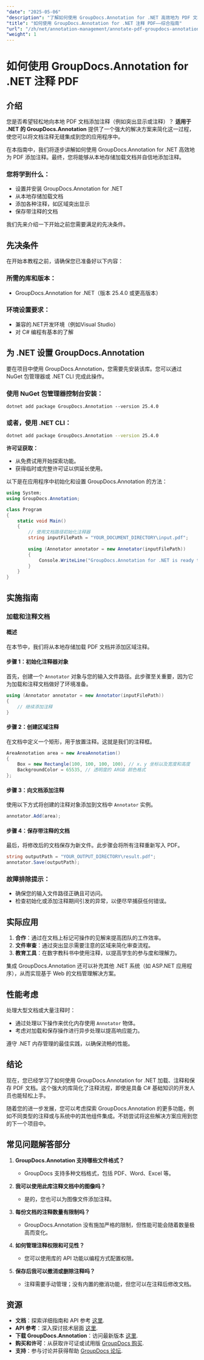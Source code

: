 ```yaml
---
"date": "2025-05-06"
"description": "了解如何使用 GroupDocs.Annotation for .NET 高效地为 PDF 文档添加注释。本指南涵盖设置、添加注释以及保存工作内容。"
"title": "如何使用 GroupDocs.Annotation for .NET 注释 PDF——综合指南"
"url": "/zh/net/annotation-management/annotate-pdf-groupdocs-annotation-net/"
"weight": 1
---
```


# 如何使用 GroupDocs.Annotation for .NET 注释 PDF

## 介绍

您是否希望轻松地向本地 PDF 文档添加注释（例如突出显示或注释）？ **适用于 .NET 的 GroupDocs.Annotation** 提供了一个强大的解决方案来简化这一过程，使您可以将文档注释无缝集成到您的应用程序中。

在本指南中，我们将逐步讲解如何使用 GroupDocs.Annotation for .NET 高效地为 PDF 添加注释。最终，您将能够从本地存储加载文档并自信地添加注释。

### 您将学到什么：
- 设置并安装 GroupDocs.Annotation for .NET
- 从本地存储加载文档
- 添加各种注释，如区域突出显示
- 保存带注释的文档

我们先来介绍一下开始之前您需要满足的先决条件。

## 先决条件

在开始本教程之前，请确保您已准备好以下内容：

### 所需的库和版本：
- GroupDocs.Annotation for .NET（版本 25.4.0 或更高版本）

### 环境设置要求：
- 兼容的.NET开发环境（例如Visual Studio）
- 对 C# 编程有基本的了解

## 为 .NET 设置 GroupDocs.Annotation

要在项目中使用 GroupDocs.Annotation，您需要先安装该库。您可以通过 NuGet 包管理器或 .NET CLI 完成此操作。

### 使用 NuGet 包管理器控制台安装：
```shell
dotnet add package GroupDocs.Annotation --version 25.4.0
```

### 或者，使用 .NET CLI：
```bash
dotnet add package GroupDocs.Annotation --version 25.4.0
```

**许可证获取：**
- 从免费试用开始探索功能。
- 获得临时或完整许可证以供延长使用。

以下是在应用程序中初始化和设置 GroupDocs.Annotation 的方法：

```csharp
using System;
using GroupDocs.Annotation;

class Program
{
    static void Main()
    {
        // 使用文档路径初始化注释器
        string inputFilePath = "YOUR_DOCUMENT_DIRECTORY\input.pdf";
        
        using (Annotator annotator = new Annotator(inputFilePath))
        {
            Console.WriteLine("GroupDocs.Annotation for .NET is ready to use.");
        }
    }
}
```

## 实施指南

### 加载和注释文档

#### 概述
在本节中，我们将从本地存储加载 PDF 文档并添加区域注释。

#### 步骤 1：初始化注释器对象
首先，创建一个 `Annotator` 对象与您的输入文件路径。此步骤至关重要，因为它为加载和注释文档做好了环境准备。

```csharp
using (Annotator annotator = new Annotator(inputFilePath))
{
    // 继续添加注释
}
```

#### 步骤 2：创建区域注释
在文档中定义一个矩形，用于放置注释。这就是我们的注释框。

```csharp
AreaAnnotation area = new AreaAnnotation()
{
    Box = new Rectangle(100, 100, 100, 100), // x、y 坐标以及宽度和高度
    BackgroundColor = 65535, // 透明度的 ARGB 颜色格式
};
```

#### 步骤 3：向文档添加注释
使用以下方式将创建的注释对象添加到文档中 `Annotator` 实例。

```csharp
annotator.Add(area);
```

#### 步骤 4：保存带注释的文档
最后，将修改后的文档保存为新文件。此步骤会将所有注释重新写入 PDF。

```csharp
string outputPath = "YOUR_OUTPUT_DIRECTORY\result.pdf";
annotator.Save(outputPath);
```

### 故障排除提示：
- 确保您的输入文件路径正确且可访问。
- 检查初始化或添加注释期间引发的异常，以便尽早捕获任何错误。

## 实际应用

1. **合作**：通过在文档上标记可操作的见解来提高团队的工作效率。
2. **文件审查**：通过突出显示需要注意的区域来简化审查流程。
3. **教育工具**：在数字教科书中使用注释，以提高学生的参与度和理解力。

集成 GroupDocs.Annotation 还可以补充其他 .NET 系统（如 ASP.NET 应用程序），从而实现基于 Web 的文档管理解决方案。

## 性能考虑

处理大型文档或大量注释时：
- 通过处理以下操作来优化内存使用 `Annotator` 物体。
- 考虑对加载和保存操作进行异步处理以提高响应能力。

遵守 .NET 内存管理的最佳实践，以确保流畅的性能。

## 结论

现在，您已经学习了如何使用 GroupDocs.Annotation for .NET 加载、注释和保存 PDF 文档。这个强大的库简化了注释流程，即使是具备 C# 基础知识的开发人员也能轻松上手。

随着您的进一步发展，您可以考虑探索 GroupDocs.Annotation 的更多功能，例如不同类型的注释或与系统中的其他组件集成。不妨尝试将这些解决方案应用到您的下一个项目中。

## 常见问题解答部分

1. **GroupDocs.Annotation 支持哪些文件格式？**
   - GroupDocs 支持多种文档格式，包括 PDF、Word、Excel 等。

2. **我可以使用此库注释文档中的图像吗？**
   - 是的，您也可以为图像文件添加注释。

3. **每份文档的注释数量有限制吗？**
   - GroupDocs.Annotation 没有施加严格的限制，但性能可能会随着数量极高而变化。

4. **如何管理注释权限和可见性？**
   - 您可以使用库的 API 功能以编程方式配置权限。

5. **保存后我可以撤消或删除注释吗？**
   - 注释需要手动管理；没有内置的撤消功能，但您可以在注释后修改文档。

## 资源

- **文档**：探索详细指南和 API 参考 [这里](https://docs。groupdocs.com/annotation/net/).
- **API 参考**：深入探讨技术层面 [这里](https://reference。groupdocs.com/annotation/net/).
- **下载 GroupDocs.Annotation**：访问最新版本 [这里](https://releases。groupdocs.com/annotation/net/).
- **购买和许可**：从获取许可证或试用版 [GroupDocs 购买](https://purchase。groupdocs.com/buy).
- **支持**：参与讨论并获得帮助 [GroupDocs 论坛](https://forum。groupdocs.com/c/annotation).